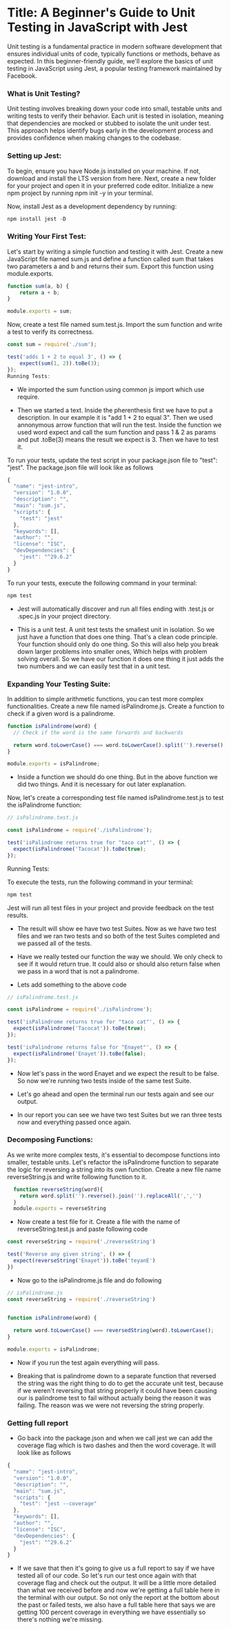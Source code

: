 # Title: A Beginner's Guide to Unit Testing in JavaScript with Jest

Unit testing is a fundamental practice in modern software development that ensures individual units of code, typically functions or methods, behave as expected. In this beginner-friendly guide, we'll explore the basics of unit testing in JavaScript using Jest, a popular testing framework maintained by Facebook.

### What is Unit Testing?

Unit testing involves breaking down your code into small, testable units and writing tests to verify their behavior. Each unit is tested in isolation, meaning that dependencies are mocked or stubbed to isolate the unit under test. This approach helps identify bugs early in the development process and provides confidence when making changes to the codebase.

### Setting up Jest:

To begin, ensure you have Node.js installed on your machine. If not, download and install the LTS version from here. Next, create a new folder for your project and open it in your preferred code editor. Initialize a new npm project by running npm init -y in your terminal.

Now, install Jest as a development dependency by running:


```javascript
npm install jest -D
```


### Writing Your First Test:

Let's start by writing a simple function and testing it with Jest. Create a new JavaScript file named sum.js and define a function called sum that takes two parameters a and b and returns their sum. Export this function using module.exports.


```javascript
function sum(a, b) {
    return a + b;
}

module.exports = sum;
```

Now, create a test file named sum.test.js. Import the sum function and write a test to verify its correctness.

```javascript
const sum = require('./sum');

test('adds 1 + 2 to equal 3', () => {
    expect(sum(1, 2)).toBe(3);
});
Running Tests:
```
- We imported the sum function using common js import which use require. 

- Then we started a text. Inside the pherenthesis first we have to put a description. In our example it is "add  1 + 2 to equal 3". Then we used annonymous arrow function that will run the test. Inside the function we used word expect and call the sum function and pass 1 & 2 as params and put .toBe(3) means the result we expect is 3. Then we have to test it.



To run your tests, update the test script in your package.json file to "test": "jest". The package.json file will look like as follows
```javascript
{
  "name": "jest-intro",
  "version": "1.0.0",
  "description": "",
  "main": "sum.js",
  "scripts": {
    "test": "jest"
  },
  "keywords": [],
  "author": "",
  "license": "ISC",
  "devDependencies": {
    "jest": "^29.6.2"
  }
}
```
To run your tests, execute the following command in your terminal:

```javascript
npm test
```

- Jest will automatically discover and run all files ending with .test.js or .spec.js in your project directory.

- This is a unit test. A unit test tests the smallest unit in isolation. So we just have a function that does one thing. That's a clean code principle. Your function should only do one thing. So this will also help you break down
larger problems into smaller ones, Which helps with problem solving overall. So we have our function it does one thing it just adds the two numbers and we can easily test that in a unit test.

### Expanding Your Testing Suite:

In addition to simple arithmetic functions, you can test more complex functionalities. Create a new file named isPalindrome.js. Create a function to check if a given word is a palindrome.

```javascript
function isPalindrome(word) {
  // Check if the word is the same forwards and backwards

  return word.toLowerCase() === word.toLowerCase().split('').reverse().join('').replaceAll(',','');
}

module.exports = isPalindrome;
```
- Inside a function we should do one thing. But in the above function we did two things. And it is necessary for out later explanation.

Now, let's create a corresponding test file named isPalindrome.test.js to test the isPalindrome function:

```javascript
// isPalindrome.test.js

const isPalindrome = require('./isPalindrome');

test('isPalindrome returns true for "taco cat"', () => {
  expect(isPalindrome('Tacocat')).toBe(true);
});

```

Running Tests:

To execute the tests, run the following command in your terminal:

```javascript
npm test
```
Jest will run all test files in your project and provide feedback on the test results.

- The result will show ee have two test Suites. Now as we have two test files and we ran two
tests and so both of the test Suites
completed and we passed all of the tests. 

- Have we really tested our function the way we should. We only check to see if it would return true. It could also or should also return false
when we pass in a word that is not a palindrome. 

- Lets add something to the above code

```javascript
// isPalindrome.test.js

const isPalindrome = require('./isPalindrome');

test('isPalindrome returns true for "taco cat"', () => {
  expect(isPalindrome('Tacocat')).toBe(true);
});

test('isPalindrome returns false for "Enayet"', () => {
  expect(isPalindrome('Enayet')).toBe(false);
});

```
-  Now let's pass in the word Enayet and we expect the result to be false. So now we're running two tests inside of the same test Suite.

- Let's go ahead and open the terminal run our tests again and see our output. 

- In our report you can see we have two test Suites but we ran three tests now and everything passed once again. 


### Decomposing Functions:

As we write more complex tests, it's essential to decompose functions into smaller, testable units. Let's refactor the isPalindrome function to separate the logic for reversing a string into its own function. Create a new file name reverseString.js and write following function to it. 

```javascript
  function reverseString(word){
    return word.split('').reverse().join('').replaceAll(',','')
  }
  module.exports = reverseString
```
- Now create a test file for it. Create a file with the name of reverseString.test.js and paste following code

```javascript
const reverseString = require('./reverseString')

test('Reverse any given string', () => {
  expect(reverseString('Enayet')).toBe('teyanE')
})
```
- Now go to the isPalindrome.js file and do following 

```javascript
// isPalindrome.js
const reverseString = require('./reverseString')


function isPalindrome(word) {
 
  return word.toLowerCase() === reversedString(word).toLowerCase();
}

module.exports = isPalindrome;
```
- Now if you run the test again everything will pass. 

- Breaking that is palindrome down to a separate
function that reversed the string was the right thing to do to get the accurate unit test, because if we weren't reversing that string properly it could have been causing our is palindrome test to fail without actually being the reason it was failing. The reason was we were not reversing the string properly.

### Getting full report

- Go back into the package.json and when we call jest we can add the coverage flag which is two dashes and then the word coverage. It will look like as follows
```javascript
{
  "name": "jest-intro",
  "version": "1.0.0",
  "description": "",
  "main": "sum.js",
  "scripts": {
    "test": "jest --coverage"
  },
  "keywords": [],
  "author": "",
  "license": "ISC",
  "devDependencies": {
    "jest": "^29.6.2"
  }
}
```

- If we save that then it's going to give us a full report to say if we have tested all of our code. So let's run our test once again with that coverage flag and check out the output. It will be a little more detailed than what we received before and now we're getting a full table here in the terminal with our output. So not only the report at the bottom about the past or failed tests, we also have a full table here that says we are getting 100 percent coverage in everything we have essentially so
there's nothing we're missing. 
